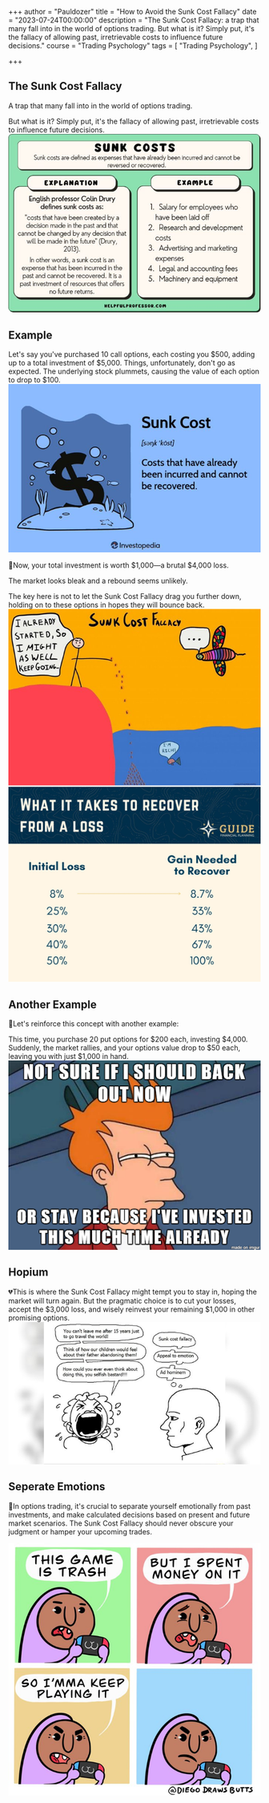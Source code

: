 +++
author = "Pauldozer"
title = "How to Avoid the Sunk Cost Fallacy"
date = "2023-07-24T00:00:00"
description = "The Sunk Cost Fallacy: a trap that many fall into in the world of options trading. But what is it? Simply put, it's the fallacy of allowing past, irretrievable costs to influence future decisions."
course = "Trading Psychology"
tags = [
    "Trading Psychology",
]

+++

## The Sunk Cost Fallacy
A trap that many fall into in the world of options trading. 

But what is it? Simply put, it's the fallacy of allowing past, irretrievable costs to influence future decisions.
![](images/explanation.jpeg)


## Example

Let's say you've purchased 10 call options, each costing you $500, adding up to a total investment of $5,000. Things, unfortunately, don't go as expected. The underlying stock plummets, causing the value of each option to drop to $100.
![](images/definition.jpeg)


🔻Now, your total investment is worth $1,000—a brutal $4,000 loss. 

The market looks bleak and a rebound seems unlikely. 

The key here is not to let the Sunk Cost Fallacy drag you further down, holding on to these options in hopes they will bounce back.
![](images/apathy.jpeg)
![](images/losses.png)

## Another Example
🔑Let's reinforce this concept with another example: 

This time, you purchase 20 put options for $200 each, investing $4,000. Suddenly, the market rallies, and your options value drop to $50 each, leaving you with just $1,000 in hand.
![](images/thinking.png)

## Hopium
💔This is where the Sunk Cost Fallacy might tempt you to stay in, hoping the market will turn again. But the pragmatic choice is to cut your losses, accept the $3,000 loss, and wisely reinvest your remaining $1,000 in other promising options.
![](images/meme.jpeg)

## Seperate Emotions
🌱In options trading, it's crucial to separate yourself emotionally from past investments, and make calculated decisions based on present and future market scenarios. The Sunk Cost Fallacy should never obscure your judgment or hamper your upcoming trades.

![](images/seperate.jpeg)
